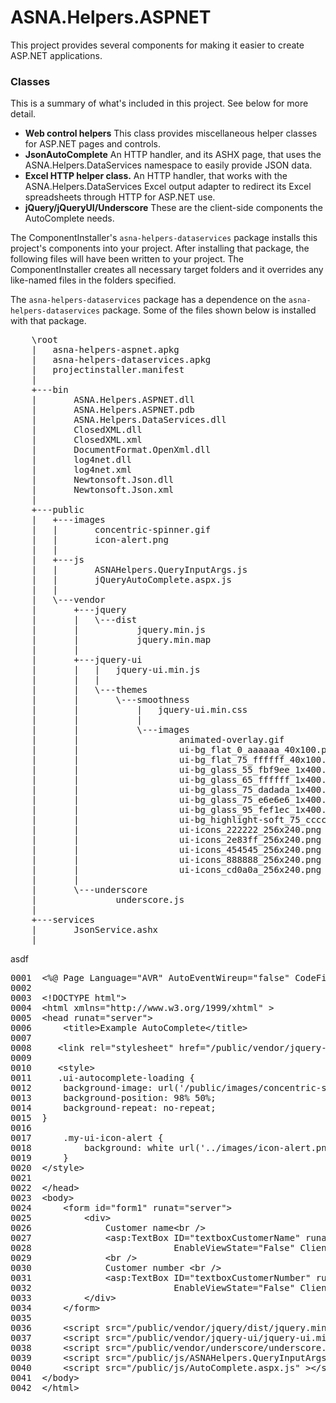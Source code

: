 # ASNA.Helpers.ASPNET

This project provides several components for making it easier to create ASP.NET applications. 

### Classes

This is a summary of what's included in this project. See below for more detail.

* **Web control helpers** This class provides miscellaneous helper classes for ASP.NET pages and controls.
* **JsonAutoComplete** An HTTP handler, and its ASHX page, that uses the ASNA.Helpers.DataServices namespace to easily provide JSON data.
* **Excel HTTP helper class.** An HTTP handler, that works with the ASNA.Helpers.DataServices Excel output adapter to redirect its Excel spreadsheets through HTTP for ASP.NET use.
* **jQuery/jQueryUI/Underscore** These are the client-side components the AutoComplete needs.

The ComponentInstaller's `asna-helpers-dataservices` package installs this project's components into your project. After installing that package, the following files will have been written to your project. The ComponentInstaller creates all necessary target folders and it overrides any like-named files in the folders specified.

The `asna-helpers-dataservices` package has a dependence on the `asna-helpers-dataservices` package. Some of the files shown below is installed with that package.    

<pre>
    \root
    |   asna-helpers-aspnet.apkg
    |   asna-helpers-dataservices.apkg
    |   projectinstaller.manifest
    |   
    +---bin
    |       ASNA.Helpers.ASPNET.dll
    |       ASNA.Helpers.ASPNET.pdb
    |       ASNA.Helpers.DataServices.dll
    |       ClosedXML.dll
    |       ClosedXML.xml
    |       DocumentFormat.OpenXml.dll
    |       log4net.dll
    |       log4net.xml
    |       Newtonsoft.Json.dll
    |       Newtonsoft.Json.xml
    |       
    +---public
    |   +---images
    |   |       concentric-spinner.gif
    |   |       icon-alert.png
    |   |       
    |   +---js
    |   |       ASNAHelpers.QueryInputArgs.js
    |   |       jQueryAutoComplete.aspx.js
    |   |       
    |   \---vendor
    |       +---jquery
    |       |   \---dist
    |       |           jquery.min.js
    |       |           jquery.min.map
    |       |           
    |       +---jquery-ui
    |       |   |   jquery-ui.min.js
    |       |   |   
    |       |   \---themes
    |       |       \---smoothness
    |       |           |   jquery-ui.min.css
    |       |           |   
    |       |           \---images
    |       |                   animated-overlay.gif
    |       |                   ui-bg_flat_0_aaaaaa_40x100.png
    |       |                   ui-bg_flat_75_ffffff_40x100.png
    |       |                   ui-bg_glass_55_fbf9ee_1x400.png
    |       |                   ui-bg_glass_65_ffffff_1x400.png
    |       |                   ui-bg_glass_75_dadada_1x400.png
    |       |                   ui-bg_glass_75_e6e6e6_1x400.png
    |       |                   ui-bg_glass_95_fef1ec_1x400.png
    |       |                   ui-bg_highlight-soft_75_cccccc_1x100.png
    |       |                   ui-icons_222222_256x240.png
    |       |                   ui-icons_2e83ff_256x240.png
    |       |                   ui-icons_454545_256x240.png
    |       |                   ui-icons_888888_256x240.png
    |       |                   ui-icons_cd0a0a_256x240.png
    |       |                   
    |       \---underscore
    |               underscore.js
    |               
    +---services
    |       JsonService.ashx
    |
</pre>

asdf
       

<pre>
0001  &lt;%@ Page Language=&quot;AVR&quot; AutoEventWireup=&quot;false&quot; CodeFile=&quot;AutoComplete.aspx.vr&quot; Inherits=&quot;views_AutoComplete&quot; %&gt;
0002  
0003  &lt;!DOCTYPE html&quot;&gt;
0004  &lt;html xmlns=&quot;http://www.w3.org/1999/xhtml&quot; &gt;
0005  &lt;head runat=&quot;server&quot;&gt;
0006      &lt;title&gt;Example AutoComplete&lt;/title&gt;
0007  
0008     &lt;link rel=&quot;stylesheet&quot; href=&quot;/public/vendor/jquery-ui/themes/smoothness/jquery-ui.min.css&quot;&gt;
0009  
0010     &lt;style&gt;
0011     .ui-autocomplete-loading {
0012      background-image: url(&#39;/public/images/concentric-spinner.gif&#39;);
0013      background-position: 98% 50%;
0014      background-repeat: no-repeat;
0015  }
0016  
0017      .my-ui-icon-alert {
0018          background: white url(&#39;../images/icon-alert.png&#39;) right center no-repeat;
0019      }
0020  &lt;/style&gt;
0021  
0022  &lt;/head&gt;
0023  &lt;body&gt;
0024      &lt;form id=&quot;form1&quot; runat=&quot;server&quot;&gt;
0025          &lt;div&gt;
0026              Customer name&lt;br /&gt;
0027              &lt;asp:TextBox ID=&quot;textboxCustomerName&quot; runat=&quot;server&quot; placeholder=&quot;Customer name&quot;
0028                           EnableViewState=&quot;False&quot; ClientIDMode=&quot;Static&quot;&gt;&lt;/asp:TextBox&gt;
0029              &lt;br /&gt;
0030              Customer number &lt;br /&gt;
0031              &lt;asp:TextBox ID=&quot;textboxCustomerNumber&quot; runat=&quot;server&quot; placeholder=&quot;Customer number&quot;
0032                           EnableViewState=&quot;False&quot; ClientIDMode=&quot;Static&quot;&gt;&lt;/asp:TextBox&gt;
0033          &lt;/div&gt;
0034      &lt;/form&gt;
0035  
0036      &lt;script src=&quot;/public/vendor/jquery/dist/jquery.min.js&quot;&gt;&lt;/script&gt;
0037      &lt;script src=&quot;/public/vendor/jquery-ui/jquery-ui.min.js&quot;&gt;&lt;/script&gt;
0038      &lt;script src=&quot;/public/vendor/underscore/underscore.js&quot;&gt;&lt;/script&gt;
0039      &lt;script src=&quot;/public/js/ASNAHelpers.QueryInputArgs.js&quot;&gt;&lt;/script&gt;
0040      &lt;script src=&quot;/public/js/AutoComplete.aspx.js&quot; &gt;&lt;/script&gt;
0041  &lt;/body&gt;
0042  &lt;/html&gt;
</pre>